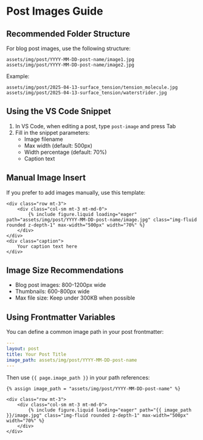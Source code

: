 # Post Images Guide

## Recommended Folder Structure

For blog post images, use the following structure:
```
assets/img/post/YYYY-MM-DD-post-name/image1.jpg
assets/img/post/YYYY-MM-DD-post-name/image2.jpg
```

Example:
```
assets/img/post/2025-04-13-surface_tension/tension_molecule.jpg
assets/img/post/2025-04-13-surface_tension/waterstrider.jpg
```

## Using the VS Code Snippet

1. In VS Code, when editing a post, type `post-image` and press Tab
2. Fill in the snippet parameters:
   - Image filename
   - Max width (default: 500px)
   - Width percentage (default: 70%)
   - Caption text

## Manual Image Insert

If you prefer to add images manually, use this template:

```liquid
<div class="row mt-3">
    <div class="col-sm mt-3 mt-md-0">
        {% include figure.liquid loading="eager" path="assets/img/post/YYYY-MM-DD-post-name/image.jpg" class="img-fluid rounded z-depth-1" max-width="500px" width="70%" %}
    </div>
</div>
<div class="caption">
    Your caption text here
</div>
```

## Image Size Recommendations

- Blog post images: 800-1200px wide
- Thumbnails: 600-800px wide
- Max file size: Keep under 300KB when possible

## Using Frontmatter Variables

You can define a common image path in your post frontmatter:

```yaml
---
layout: post
title: Your Post Title
image_path: assets/img/post/YYYY-MM-DD-post-name
---
```

Then use `{{ page.image_path }}` in your path references:

```liquid
{% assign image_path = "assets/img/post/YYYY-MM-DD-post-name" %}

<div class="row mt-3">
    <div class="col-sm mt-3 mt-md-0">
        {% include figure.liquid loading="eager" path="{{ image_path }}/image.jpg" class="img-fluid rounded z-depth-1" max-width="500px" width="70%" %}
    </div>
</div>
``` 